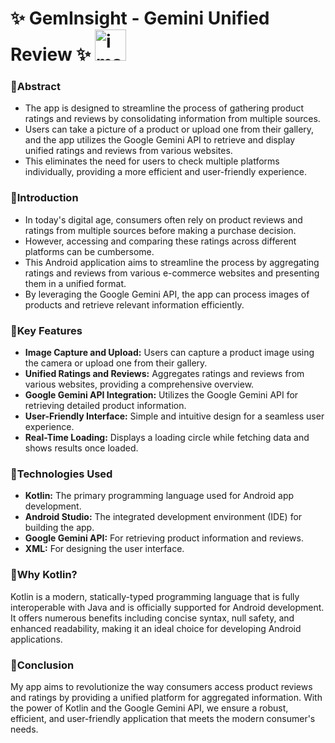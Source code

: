 # ✨ GemInsight - Gemini Unified Review ✨ <img width="50" height="50" alt="image" src="https://github.com/user-attachments/assets/fed7a9a6-12f0-4e63-9623-fb1a2ddcc850">

### 📱Abstract 
- The app is designed to streamline the process of gathering product ratings and reviews by consolidating information from multiple sources. 
- Users can take a picture of a product or upload one from their gallery, and the app utilizes the Google Gemini API to retrieve and display unified ratings and reviews from various websites.
- This eliminates the need for users to check multiple platforms individually, providing a more efficient and user-friendly experience.

### 📱Introduction

- In today's digital age, consumers often rely on product reviews and ratings from multiple sources before making a purchase decision.
- However, accessing and comparing these ratings across different platforms can be cumbersome.
- This Android application aims to streamline the process by aggregating ratings and reviews from various e-commerce websites and presenting them in a unified format.
- By leveraging the Google Gemini API, the app can process images of products and retrieve relevant information efficiently.

### 📱Key Features

- __Image Capture and Upload:__ Users can capture a product image using the camera or upload one from their gallery.
- __Unified Ratings and Reviews:__ Aggregates ratings and reviews from various websites, providing a comprehensive overview.
- __Google Gemini API Integration:__ Utilizes the Google Gemini API for retrieving detailed product information.
- __User-Friendly Interface:__ Simple and intuitive design for a seamless user experience.
- __Real-Time Loading:__ Displays a loading circle while fetching data and shows results once loaded.

### 📱Technologies Used

- __Kotlin:__ The primary programming language used for Android app development.
- __Android Studio:__ The integrated development environment (IDE) for building the app.
- __Google Gemini API:__ For retrieving product information and reviews.
- __XML:__ For designing the user interface.

### 📱Why Kotlin?

Kotlin is a modern, statically-typed programming language that is fully interoperable with Java and is officially supported for Android development. It offers numerous benefits including concise syntax, null safety, and enhanced readability, making it an ideal choice for developing Android applications.

### 📱Conclusion 

My app aims to revolutionize the way consumers access product reviews and ratings by providing a unified platform for aggregated information. With the power of Kotlin and the Google Gemini API, we ensure a robust, efficient, and user-friendly application that meets the modern consumer's needs.
